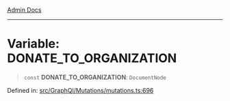 [Admin Docs](/)

***

# Variable: DONATE\_TO\_ORGANIZATION

> `const` **DONATE\_TO\_ORGANIZATION**: `DocumentNode`

Defined in: [src/GraphQl/Mutations/mutations.ts:696](https://github.com/PalisadoesFoundation/talawa-admin/blob/main/src/GraphQl/Mutations/mutations.ts#L696)

